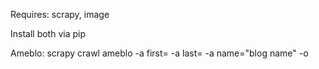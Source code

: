 Requires:
scrapy, image

Install both via pip

Ameblo:
scrapy crawl ameblo -a first=<first page> -a last=<last page> -a name="blog name" -o <output file>
